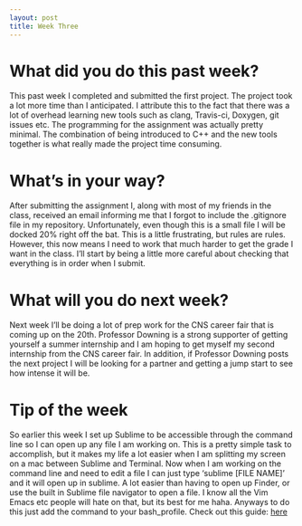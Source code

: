 ```yaml
---
layout: post
title: Week Three
---
```



<h1>What did you do this past week?</h1>

This past week I completed and submitted the first project. The project took a lot more time than I anticipated. I attribute this to the fact that there was a lot of overhead learning new tools such as clang, Travis-ci, Doxygen, git issues etc. The programming for the assignment was actually pretty minimal. The combination of being introduced to C++ and the new tools together is what really made the project time consuming.

<h1>What’s in your way?</h1>

After submitting the assignment I, along with most of my friends in the class, received an email informing me that I forgot to include the .gitignore file in my repository. Unfortunately, even though this is a small file I will be docked 20% right off the bat. This is a little frustrating, but rules are rules. However, this now means I need to work that much harder to get the grade I want in the class. I’ll start by being a little more careful about checking that everything is in order when I submit. 

<h1>What will you do next week?</h1>

Next week I’ll be doing a lot of prep work for the CNS career fair that is coming up on the 20th. Professor Downing is a strong supporter of getting yourself a summer internship and I am hoping to get myself my second internship from the CNS career fair. In addition, if Professor Downing posts the next project I will be looking for a partner and getting a jump start to see how intense it will be.

<h1>Tip of the week</h1>

So earlier this week I set up Sublime to be accessible through the command line so I can open up any file I am working on. This is a pretty simple task to accomplish, but it makes my life a lot easier when I am splitting my screen on a mac between Sublime and Terminal. Now when I am working on the command line and need to edit a file I can just type ‘sublime [FILE NAME]’ and it will open up in sublime. A lot easier than having to open up Finder, or use the built in Sublime file navigator to open a file. I know all the Vim Emacs etc people will hate on that, but its best for me haha. Anyways to do this just add the command to your bash_profile. Check out this guide: <a href="https://gist.github.com/artero/1236170">here</a> 

 


